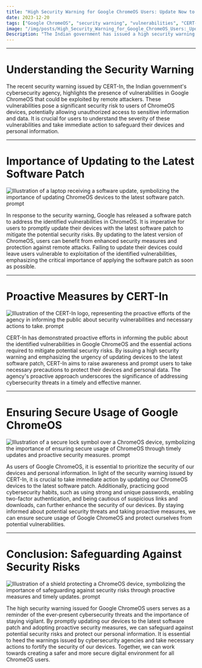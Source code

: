 ```yaml
---
title: "High Security Warning for Google ChromeOS Users: Update Now to Prevent Vulnerabilities"
date: 2023-12-20
tags: ["Google ChromeOS", "security warning", "vulnerabilities", "CERT-In", "software patch"]
image: "/img/posts/High_Security_Warning_for_Google_ChromeOS_Users:_Update_Now_to_Prevent_Vulnerabilities/0.png"
Description: "The Indian government has issued a high security warning for Google ChromeOS users, urging them to update their devices to the latest software patch to prevent potential security risks. Learn more about the vulnerabilities and necessary actions to take in this blog post."
---
```



---
# Understanding the Security Warning

The recent security warning issued by CERT-In, the Indian government's cybersecurity agency, highlights the presence of vulnerabilities in Google ChromeOS that could be exploited by remote attackers. These vulnerabilities pose a significant security risk to users of ChromeOS devices, potentially allowing unauthorized access to sensitive information and data. It is crucial for users to understand the severity of these vulnerabilities and take immediate action to safeguard their devices and personal information.



---
# Importance of Updating to the Latest Software Patch

![Illustration of a laptop receiving a software update, symbolizing the importance of updating ChromeOS devices to the latest software patch. prompt](/img/posts/High_Security_Warning_for_Google_ChromeOS_Users:_Update_Now_to_Prevent_Vulnerabilities/2.png "Illustration of a laptop receiving a software update, symbolizing the importance of updating ChromeOS devices to the latest software patch.")

In response to the security warning, Google has released a software patch to address the identified vulnerabilities in ChromeOS. It is imperative for users to promptly update their devices with the latest software patch to mitigate the potential security risks. By updating to the latest version of ChromeOS, users can benefit from enhanced security measures and protection against remote attacks. Failing to update their devices could leave users vulnerable to exploitation of the identified vulnerabilities, emphasizing the critical importance of applying the software patch as soon as possible.



---
# Proactive Measures by CERT-In

![Illustration of the CERT-In logo, representing the proactive efforts of the agency in informing the public about security vulnerabilities and necessary actions to take. prompt](/img/posts/High_Security_Warning_for_Google_ChromeOS_Users:_Update_Now_to_Prevent_Vulnerabilities/3.png "Illustration of the CERT-In logo, representing the proactive efforts of the agency in informing the public about security vulnerabilities and necessary actions to take.")

CERT-In has demonstrated proactive efforts in informing the public about the identified vulnerabilities in Google ChromeOS and the essential actions required to mitigate potential security risks. By issuing a high security warning and emphasizing the urgency of updating devices to the latest software patch, CERT-In aims to raise awareness and prompt users to take necessary precautions to protect their devices and personal data. The agency's proactive approach underscores the significance of addressing cybersecurity threats in a timely and effective manner.



---
# Ensuring Secure Usage of Google ChromeOS

![Illustration of a secure lock symbol over a ChromeOS device, symbolizing the importance of ensuring secure usage of ChromeOS through timely updates and proactive security measures. prompt](/img/posts/High_Security_Warning_for_Google_ChromeOS_Users:_Update_Now_to_Prevent_Vulnerabilities/4.png "Illustration of a secure lock symbol over a ChromeOS device, symbolizing the importance of ensuring secure usage of ChromeOS through timely updates and proactive security measures.")

As users of Google ChromeOS, it is essential to prioritize the security of our devices and personal information. In light of the security warning issued by CERT-In, it is crucial to take immediate action by updating our ChromeOS devices to the latest software patch. Additionally, practicing good cybersecurity habits, such as using strong and unique passwords, enabling two-factor authentication, and being cautious of suspicious links and downloads, can further enhance the security of our devices. By staying informed about potential security threats and taking proactive measures, we can ensure secure usage of Google ChromeOS and protect ourselves from potential vulnerabilities.



---
# Conclusion: Safeguarding Against Security Risks

![Illustration of a shield protecting a ChromeOS device, symbolizing the importance of safeguarding against security risks through proactive measures and timely updates. prompt](/img/posts/High_Security_Warning_for_Google_ChromeOS_Users:_Update_Now_to_Prevent_Vulnerabilities/5.png "Illustration of a shield protecting a ChromeOS device, symbolizing the importance of safeguarding against security risks through proactive measures and timely updates.")

The high security warning issued for Google ChromeOS users serves as a reminder of the ever-present cybersecurity threats and the importance of staying vigilant. By promptly updating our devices to the latest software patch and adopting proactive security measures, we can safeguard against potential security risks and protect our personal information. It is essential to heed the warnings issued by cybersecurity agencies and take necessary actions to fortify the security of our devices. Together, we can work towards creating a safer and more secure digital environment for all ChromeOS users.
